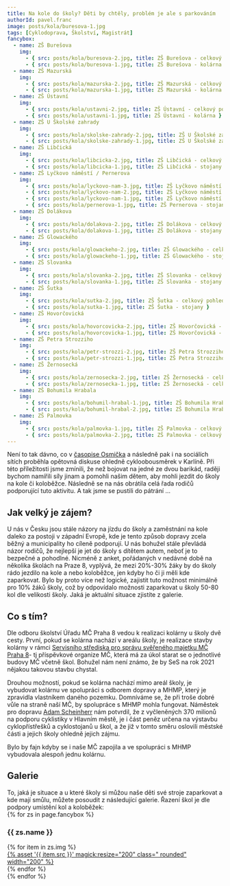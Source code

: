 ```yaml
---
title: Na kole do školy? Děti by chtěly, problém je ale s parkováním
authorId: pavel.franc
image: posts/kola/buresova-1.jpg
tags: [Cyklodoprava, Školství, Magistrát]
fancybox:
  - name: ZŠ Burešova
    img:
      - { src: posts/kola/buresova-2.jpg, title: ZŠ Burešova - celkový pohled }
      - { src: posts/kola/buresova-1.jpg, title: ZŠ Burešova - kolárna }
  - name: ZŠ Mazurská
    img:
      - { src: posts/kola/mazurska-2.jpg, title: ZŠ Mazurská - celkový pohled }
      - { src: posts/kola/mazurska-1.jpg, title: ZŠ Mazurská - kolárna }
  - name: ZŠ Ústavní
    img:
      - { src: posts/kola/ustavni-2.jpg, title: ZŠ Ústavní - celkový pohled }
      - { src: posts/kola/ustavni-1.jpg, title: ZŠ Ústavní - kolárna }
  - name: ZŠ U Školské zahrady
    img:
      - { src: posts/kola/skolske-zahrady-2.jpg, title: ZŠ U Školské zahrady - celkový pohled }
      - { src: posts/kola/skolske-zahrady-1.jpg, title: ZŠ U Školské zahrady - stojany }
  - name: ZŠ Libčická
    img:
      - { src: posts/kola/libcicka-2.jpg, title: ZŠ Libčická - celkový pohled }
      - { src: posts/kola/libcicka-1.jpg, title: ZŠ Libčická - stojany }
  - name: ZŠ Lyčkovo náměstí / Pernerova
    img:
      - { src: posts/kola/lyckovo-nam-3.jpg, title: ZŠ Lyčkovo náměstí - celkový pohled }
      - { src: posts/kola/lyckovo-nam-2.jpg, title: ZŠ Lyčkovo náměstí - stojany }
      - { src: posts/kola/lyckovo-nam-1.jpg, title: ZŠ Lyčkovo náměstí - stojany }
      - { src: posts/kola/pernerova-1.jpg, title: ZŠ Pernerova - stojany }
  - name: ZŠ Dolákova
    img:
      - { src: posts/kola/dolakova-2.jpg, title: ZŠ Dolákova - celkový pohled }
      - { src: posts/kola/dolakova-1.jpg, title: ZŠ Dolákova - stojany }
  - name: ZŠ Glowackého
    img:
      - { src: posts/kola/glowackeho-2.jpg, title: ZŠ Glowackého - celkový pohled }
      - { src: posts/kola/glowackeho-1.jpg, title: ZŠ Glowackého - stojany }
  - name: ZŠ Slovanka
    img:
      - { src: posts/kola/slovanka-2.jpg, title: ZŠ Slovanka - celkový pohled }
      - { src: posts/kola/slovanka-1.jpg, title: ZŠ Slovanka - stojany }
  - name: ZŠ Šutka
    img:
      - { src: posts/kola/sutka-2.jpg, title: ZŠ Šutka - celkový pohled }
      - { src: posts/kola/sutka-1.jpg, title: ZŠ Šutka - stojany }
  - name: ZŠ Hovorčovická
    img:
      - { src: posts/kola/hovorcovicka-2.jpg, title: ZŠ Hovorčovická - celkový pohled }
      - { src: posts/kola/hovorcovicka-1.jpg, title: ZŠ Hovorčovická - stojany }
  - name: ZŠ Petra Strozziho
    img:
      - { src: posts/kola/petr-strozzi-2.jpg, title: ZŠ Petra Strozziho - celkový pohled 1 }
      - { src: posts/kola/petr-strozzi-1.jpg, title: ZŠ Petra Strozziho - celkový pohled 2 }
  - name: ZŠ Žernosecká
    img:
      - { src: posts/kola/zernosecka-2.jpg, title: ZŠ Žernosecká - celkový pohled 1 }
      - { src: posts/kola/zernosecka-1.jpg, title: ZŠ Žernosecká - celkový pohled 2 }
  - name: ZŠ Bohumila Hrabala
    img:
      - { src: posts/kola/bohumil-hrabal-1.jpg, title: ZŠ Bohumila Hrabala - celkový pohled }
      - { src: posts/kola/bohumil-hrabal-2.jpg, title: ZŠ Bohumila Hrabala - budova Na Korábě }
  - name: ZŠ Palmovka
    img:
      - { src: posts/kola/palmovka-1.jpg, title: ZŠ Palmovka - celkový pohled 1 }
      - { src: posts/kola/palmovka-2.jpg, title: ZŠ Palmovka - celkový pohled 2 }
---
```


Není to tak dávno, co v <a href="/aktuality/zeptal-se-nekdo-obyvatel-karlina.html">časopise Osmička</a> a následně pak i na sociálích sítích proběhla opětovná diskuse ohledně cykloobousměrek v Karlíně. Při této příležitosti jsme zmínili, že než bojovat na jedné ze dvou barikád, raději bychom namířili síly jinam a pomohli našim dětem, aby mohli jezdit do školy na kole či koloběžce. Následně se na nás obrátila celá řada rodičů podporující tuto aktivitu. A tak jsme se pustili do pátrání ...

<h2>Jak velký je zájem?</h2>
U nás v Česku jsou stále názory na jízdu do školy a zaměstnání na kole daleko za postoji v západní Evropě, kde je tento způsob dopravy zcela běžný a municipality ho cíleně podporují. U nás bohužel stále převládá názor rodičů, že nejlepší je jet do školy s dítětem autem, neboť je to bezpečné a pohodlné. Nicméně z anket, pořádaných v nedávné době na několika školách na Praze 8, vyplývá, že mezi 20%-30% žáky by do školy rádo jezdilo na kole a nebo koloběžce, jen kdyby ho či ji měli kde zaparkovat. Bylo by proto více než logické, zajistit tuto možnost minimálně pro 10% žáků školy, což by odpovídalo možnosti zaparkovat u školy 50-80 kol dle velikosti školy. Jaká je aktuální situace zjistíte z galerie.

<h2>Co s tím?</h2>
Dle odboru školství Úřadu MČ Praha 8 vedou k realizaci kolárny u školy dvě cesty. První, pokud se kolárna nachází v areálu školy, je realizace stavby kolárny v rámci <a href="https://m.praha8.cz/Servisni-stredisko-pro-spravu-svereneho-majetku-MC-Praha-8-prispevkova-organizace.html">Servisního střediska pro správu svěřeného majetku MČ Praha 8</a>- tj příspěvkové organize MČ, která má za úkol starat se o jednotlivé budovy MČ včetně škol. Bohužel nám není známo, že by SeS na rok 2021 nějakou takovou stavbu chystal.

Drouhou možností, pokud se kolárna nachází mimo areál školy, je vybudovat kolárnu ve spolupráci s odborem dopravy a MHMP, který je zpravidla vlastníkem daného pozemku. Domníváme se, že při troše dobré vůle na straně naší MČ, by spolupráce s MHMP mohla fungovat. Náměstek pro dopravu <a href="https://www.praha.eu/jnp/cz/o_meste/magistrat/odbory/index.html?personId=11356">Adam Scheinherr</a> nám potvrdil, že z vyčleněných 370 milionů na podporu cyklistiky v Hlavním městě, je i část peněz určena na výstavbu cyklopřístřešků a cyklostojanů u škol, a že již v tomto směru oslovili městské části a jejich školy ohledně jejich zájmu.

Bylo by fajn kdyby se i naše MČ zapojila a ve spolupráci s MHMP vybudovala alespoň jednu kolárnu.

<h2>Galerie</h2>
To, jaká je situace a u které školy si můžou naše děti své stroje zaparkovat a kde mají smůlu, můžete posoudit z následující galerie. Řazení škol je dle podpory umístění kol a koloběžek:

<div>
{% for zs in page.fancybox %}
	<h3>{{ zs.name }}</h3>
	<div class="flex">
	{% for item in zs.img %}
		<div class="flex-none mr-4">
			<a data-fancybox="gallery" href="{% asset '{{ item.src }}' @path %}" data-caption="{{ item.title }}">{% asset '{{ item.src }}' magick:resize="200" class=" rounded" width="200" %}</a>
		</div>
	{% endfor %}
	</div>
{% endfor %}
</div>

